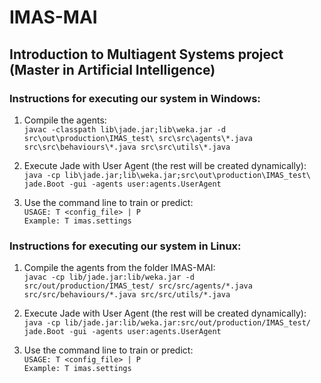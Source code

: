 # IMAS-MAI
## Introduction to Multiagent Systems project (Master in Artificial Intelligence)
### Instructions for executing our system in Windows:
1. Compile the agents:  
```javac -classpath lib\jade.jar;lib\weka.jar -d src\out\production\IMAS_test\ src\src\agents\*.java src\src\behaviours\*.java src\src\utils\*.java```

2. Execute Jade with User Agent (the rest will be created dynamically):  
```java -cp lib\jade.jar;lib\weka.jar;src\out\production\IMAS_test\ jade.Boot -gui -agents user:agents.UserAgent```

3. Use the command line to train or predict:  
```USAGE: T <config_file> | P```   
```Example: T imas.settings```


### Instructions for executing our system in Linux:
1. Compile the agents from the folder IMAS-MAI:  
```javac -cp lib/jade.jar:lib/weka.jar -d src/out/production/IMAS_test/ src/src/agents/*.java src/src/behaviours/*.java src/src/utils/*.java```

2. Execute Jade with User Agent (the rest will be created dynamically):  
```java -cp lib/jade.jar:lib/weka.jar:src/out/production/IMAS_test/ jade.Boot -gui -agents user:agents.UserAgent```

3. Use the command line to train or predict:  
```USAGE: T <config_file> | P```   
```Example: T imas.settings```
